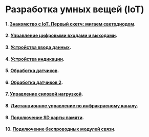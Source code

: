 # Разработка умных вещей (IoT)

#### 1. [Знакомство с IoT. Первый скетч: мигаем светодиодом](01).
#### 2. [Управление цифровыми входами и выходами](02).
#### 3. [Устройства ввода данных](03).
#### 4. [Устройства индикации](04).
#### 5. [Обработка датчиков](05).
#### 6. [Обработка датчиков 2](06).
#### 7. [Управление силовой нагрузкой](07).
#### 8. [Дистанционное управление по инфракрасному каналу](08).
#### 9. [Подключение SD карты памяти](09).
#### 10. [Подключение беспроводных модулей связи](10).
